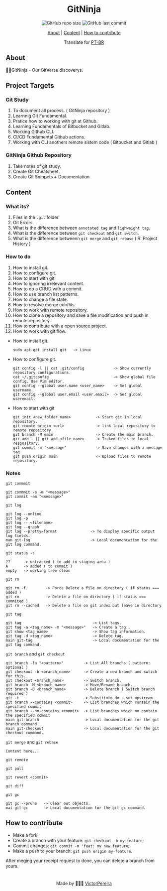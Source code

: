 <h1 align = "center">GitNinja</h1>

<div align="center">  
   <img alt="GitHub repo size" src="https://img.shields.io/github/repo-size/victorpereiira/GitNinja">
   <img alt="GitHub last commit" src="https://img.shields.io/github/last-commit/victorpereiira/GitNinja">
</div>


<p align = "center">
    <a href="#about">About</a>   |
    <a href="#content">Content</a>   |
    <a href="#how-to-contribute">How to contribute</a>   
</p>

<!-- <p align = "center"><img height = '400' src = "https://user-images.githubusercontent.com/64560823/127571876-967811e4-8686-45b2-8140-f35f76dbc58e.gif")
><p>   -->

<div align="center">
    Translate for 
    <a href="./github/readme_pt-br.md">PT-BR</a> 
</div>


## About
🐱‍👤GitNinja - Our GitVerse discoverys.


## Project Targets

### Git Study

1. To document all process. ( GitNinja repository )
2. Learnnig Git Fundamental.
3. Pratice how to working with git at Github.
4. Learning Fundamentals of Bitbucket and Gitlab.
5. Working Github CLI.
6. CI/CD Fundamental Github actions.
7. Working with CLI anothers remote sistem code ( Bitbucket and Gitlab )

### GitNinja Github Repository

1. Take notes of git study.
2. Create Git Cheatsheet.
3. Create Git Snippets + Documentation

## Content

### What its?

1. Files in the `.git` folder.
2. Git Errors.
3. What is the difference between `annotated tag` and `lighweight tag`.
4. What is the difference between `git checkout` and `git switch`.
5. What is the difference betweenn `git merge` and `git rebase` ( R: Project History )

### How to do

1. How to install git.
2. How to configure git.
3. How to start with git
4. How to ignoring irrelevant content.
5. How to do a CRUD with a commit.
6. How to use branch list patterns.
7. How to change a file state.
8. How to resolve merge conflits.
9. How to work with remote repository.
10. How to clone a repository and save a file modification and push in remote repository.
11. How to contribute with a open source project.
12. How to work with git flow.

- How to install git.
    
    ```docker
    sudo apt-get install git   -> Linux
    ```
    

- How to configure git.
    
    ```docker
    git config -l || cat .git/config             -> Show currently repository configurations.
    cat ~/.gitconfig                             -> Show global file config. Use Vim editor.
    git config --global user.name <user_name>    -> Set global username.
    git config --global user.email <user.email>  -> Set global useremail.
    ```
    

- How to start with git
    
    ```docker
    git init <new_folder_name>           -> Start git in local repository.
    git remote origin <url>              -> link local repository to remote repository.
    git branch -M main                   -> Create the main branch.
    git add . || git add <file_name>     -> Traked files in local respository.
    git commit -m "<message"             -> Save changes with a message tag.
    git push origin main                 -> Upload files to remote repository.
    ```
    

### Notes

`git commmit`

```
git commmit -a -m "<message>"
git commit -am "<message>"
```

`git log`

```
git log --online
git log -p
git log -- <filename>
git log --graph
git log --pretty=format               -> To display specific output log fields.
man git-log                           -> Local documentation for the git log command.
```

`git status -s`

```
??      -> untracked ( to add in staging area )
A       -> added ( to commit )
empty   -> working tree clean
```

 

`git rm`

```
git rm -f         -> Force Delete a file on directory ( if status === added )
git rm            -> Delete a file on directory ( if status === commited )
git rm --cached   -> Delete a file on git index but leave in directory
```

`git tag`

```
git tag                                -> List tags.
git tag -a <tag_name> -m "<message>"   -> Create a tag .
git show <tag_name>                    -> Show tag information.
git tag -d <tag_name>                  -> Delete tag.
main git-tag                           -> Local documentation for the git tag command.
```

`git branch` and `git checkout`

```
git branch -la "<pattern>"         -> List All branchs ( pattern: optional )
git checkout -b <branch_name>      -> Create a new branch and swtich for this.
git checkout <branch_name>         -> Switch branch.
git branch -M <branch_name>        -> Move/Rename branch.
git branch -D <branch_name>        -> Delete branch ( Switch branch required )
git -t                             -> Substituto do --set-upstream
git branch --contains <commit>     -> List branches which contain the specified commit
git branch --no-contains <commit>  -> List branches which no contain the specified commit
main git-branch                    -> Local documentation for the git branch command.
main git-checkout                  -> Local documentation for the git checkout command.
```

`git merge` and `git rebase`

```
Content here...
```

`git remote`  

`git pull`

`git revert <commit>`

`git diff`

`git gc`

```
git gc --prune   -> Clear out objects.
mai git-gc       -> Local documentation for the git gc command.
```
## How to contribute
- Make a fork;
- Create a branch with your feature: `git checkout -b my-feature`;
- Commit changes: `git commit -m "feat: my new feature`;
- Make a push to your branch: `git push origin my-feature`.
  
<p>After meging your receipt request to done, you can delete a branch from yours.</p>

#
<p align = "center">
    Made by 👨🏾‍💻 
    <a href="https://github.com/VictorPereiira">VictorPereira</a>
</p>


